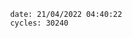 

                date: 21/04/2022 04:40:22
                cycles: 30240

                         
